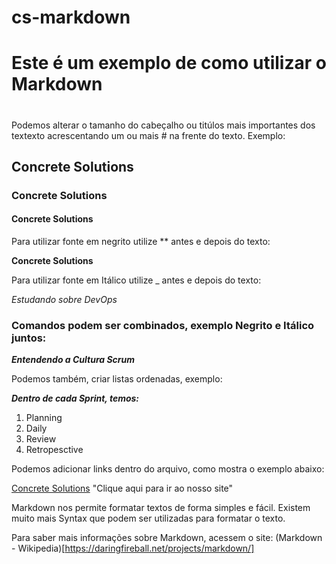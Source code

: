 # cs-markdown

# Este é um exemplo de como utilizar o Markdown <h1>

Podemos alterar o tamanho do cabeçalho ou titúlos mais importantes dos textexto acrescentando um ou mais # na frente do texto. Exemplo:

## Concrete Solutions
### Concrete Solutions
#### Concrete Solutions

Para utilizar fonte em negrito utilize ** antes e depois do texto:

**Concrete Solutions**

Para utilizar fonte em Itálico utilize _ antes e depois do texto:

_Estudando sobre DevOps_

### Comandos podem ser combinados, exemplo Negrito e Itálico juntos:

**_Entendendo a Cultura Scrum_**

Podemos também, criar listas ordenadas, exemplo:

**_Dentro de cada Sprint, temos:_**

1. Planning
2. Daily
3. Review
4. Retropesctive

Podemos adicionar links dentro do arquivo, como mostra o exemplo abaixo:

[Concrete Solutions](http://www.concrete.com.br) "Clique aqui para ir ao nosso site"


Markdown nos permite formatar textos de forma simples e fácil. Existem muito mais Syntax que podem ser utilizadas para formatar o texto.

Para saber mais informações sobre Markdown, acessem o site: (Markdown - Wikipedia)[https://daringfireball.net/projects/markdown/]

 
